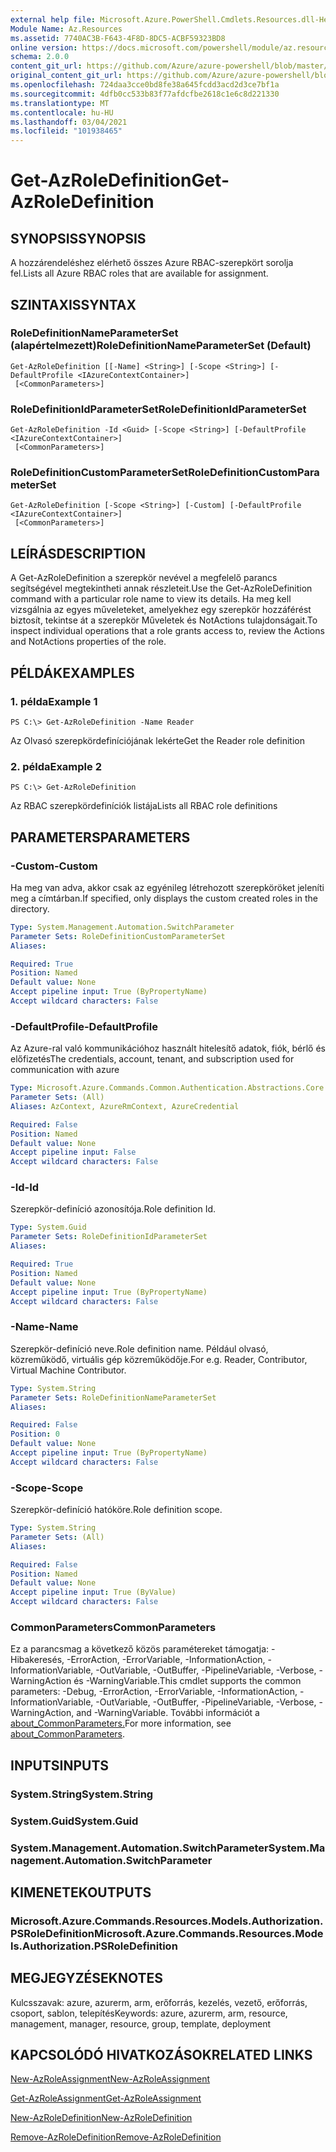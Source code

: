 ```yaml
---
external help file: Microsoft.Azure.PowerShell.Cmdlets.Resources.dll-Help.xml
Module Name: Az.Resources
ms.assetid: 7740AC3B-F643-4F8D-8DC5-ACBF59323BD8
online version: https://docs.microsoft.com/powershell/module/az.resources/get-azroledefinition
schema: 2.0.0
content_git_url: https://github.com/Azure/azure-powershell/blob/master/src/Resources/Resources/help/Get-AzRoleDefinition.md
original_content_git_url: https://github.com/Azure/azure-powershell/blob/master/src/Resources/Resources/help/Get-AzRoleDefinition.md
ms.openlocfilehash: 724daa3cce0bd8fe38a645fcdd3acd2d3ce7bf1a
ms.sourcegitcommit: 4dfb0cc533b83f77afdcfbe2618c1e6c8d221330
ms.translationtype: MT
ms.contentlocale: hu-HU
ms.lasthandoff: 03/04/2021
ms.locfileid: "101938465"
---
```

# <span data-ttu-id="1fb53-101">Get-AzRoleDefinition</span><span class="sxs-lookup"><span data-stu-id="1fb53-101">Get-AzRoleDefinition</span></span>

## <span data-ttu-id="1fb53-102">SYNOPSIS</span><span class="sxs-lookup"><span data-stu-id="1fb53-102">SYNOPSIS</span></span>
<span data-ttu-id="1fb53-103">A hozzárendeléshez elérhető összes Azure RBAC-szerepkört sorolja fel.</span><span class="sxs-lookup"><span data-stu-id="1fb53-103">Lists all Azure RBAC roles that are available for assignment.</span></span>

## <span data-ttu-id="1fb53-104">SZINTAXIS</span><span class="sxs-lookup"><span data-stu-id="1fb53-104">SYNTAX</span></span>

### <span data-ttu-id="1fb53-105">RoleDefinitionNameParameterSet (alapértelmezett)</span><span class="sxs-lookup"><span data-stu-id="1fb53-105">RoleDefinitionNameParameterSet (Default)</span></span>
```
Get-AzRoleDefinition [[-Name] <String>] [-Scope <String>] [-DefaultProfile <IAzureContextContainer>]
 [<CommonParameters>]
```

### <span data-ttu-id="1fb53-106">RoleDefinitionIdParameterSet</span><span class="sxs-lookup"><span data-stu-id="1fb53-106">RoleDefinitionIdParameterSet</span></span>
```
Get-AzRoleDefinition -Id <Guid> [-Scope <String>] [-DefaultProfile <IAzureContextContainer>]
 [<CommonParameters>]
```

### <span data-ttu-id="1fb53-107">RoleDefinitionCustomParameterSet</span><span class="sxs-lookup"><span data-stu-id="1fb53-107">RoleDefinitionCustomParameterSet</span></span>
```
Get-AzRoleDefinition [-Scope <String>] [-Custom] [-DefaultProfile <IAzureContextContainer>]
 [<CommonParameters>]
```

## <span data-ttu-id="1fb53-108">LEÍRÁS</span><span class="sxs-lookup"><span data-stu-id="1fb53-108">DESCRIPTION</span></span>
<span data-ttu-id="1fb53-109">A Get-AzRoleDefinition a szerepkör nevével a megfelelő parancs segítségével megtekintheti annak részleteit.</span><span class="sxs-lookup"><span data-stu-id="1fb53-109">Use the Get-AzRoleDefinition command with a particular role name to view its details.</span></span>
<span data-ttu-id="1fb53-110">Ha meg kell vizsgálnia az egyes műveleteket, amelyekhez egy szerepkör hozzáférést biztosít, tekintse át a szerepkör Műveletek és NotActions tulajdonságait.</span><span class="sxs-lookup"><span data-stu-id="1fb53-110">To inspect individual operations that a role grants access to, review the Actions and NotActions properties of the role.</span></span>

## <span data-ttu-id="1fb53-111">PÉLDÁK</span><span class="sxs-lookup"><span data-stu-id="1fb53-111">EXAMPLES</span></span>

### <span data-ttu-id="1fb53-112">1. példa</span><span class="sxs-lookup"><span data-stu-id="1fb53-112">Example 1</span></span>
```
PS C:\> Get-AzRoleDefinition -Name Reader
```

<span data-ttu-id="1fb53-113">Az Olvasó szerepkördefiníciójának lekérte</span><span class="sxs-lookup"><span data-stu-id="1fb53-113">Get the Reader role definition</span></span>

### <span data-ttu-id="1fb53-114">2. példa</span><span class="sxs-lookup"><span data-stu-id="1fb53-114">Example 2</span></span>
```
PS C:\> Get-AzRoleDefinition
```

<span data-ttu-id="1fb53-115">Az RBAC szerepkördefiníciók listája</span><span class="sxs-lookup"><span data-stu-id="1fb53-115">Lists all RBAC role definitions</span></span>

## <span data-ttu-id="1fb53-116">PARAMETERS</span><span class="sxs-lookup"><span data-stu-id="1fb53-116">PARAMETERS</span></span>

### <span data-ttu-id="1fb53-117">-Custom</span><span class="sxs-lookup"><span data-stu-id="1fb53-117">-Custom</span></span>
<span data-ttu-id="1fb53-118">Ha meg van adva, akkor csak az egyénileg létrehozott szerepköröket jeleníti meg a címtárban.</span><span class="sxs-lookup"><span data-stu-id="1fb53-118">If specified, only displays the custom created roles in the directory.</span></span>

```yaml
Type: System.Management.Automation.SwitchParameter
Parameter Sets: RoleDefinitionCustomParameterSet
Aliases:

Required: True
Position: Named
Default value: None
Accept pipeline input: True (ByPropertyName)
Accept wildcard characters: False
```

### <span data-ttu-id="1fb53-119">-DefaultProfile</span><span class="sxs-lookup"><span data-stu-id="1fb53-119">-DefaultProfile</span></span>
<span data-ttu-id="1fb53-120">Az Azure-ral való kommunikációhoz használt hitelesítő adatok, fiók, bérlő és előfizetés</span><span class="sxs-lookup"><span data-stu-id="1fb53-120">The credentials, account, tenant, and subscription used for communication with azure</span></span>

```yaml
Type: Microsoft.Azure.Commands.Common.Authentication.Abstractions.Core.IAzureContextContainer
Parameter Sets: (All)
Aliases: AzContext, AzureRmContext, AzureCredential

Required: False
Position: Named
Default value: None
Accept pipeline input: False
Accept wildcard characters: False
```

### <span data-ttu-id="1fb53-121">-Id</span><span class="sxs-lookup"><span data-stu-id="1fb53-121">-Id</span></span>
<span data-ttu-id="1fb53-122">Szerepkör-definíció azonosítója.</span><span class="sxs-lookup"><span data-stu-id="1fb53-122">Role definition Id.</span></span>

```yaml
Type: System.Guid
Parameter Sets: RoleDefinitionIdParameterSet
Aliases:

Required: True
Position: Named
Default value: None
Accept pipeline input: True (ByPropertyName)
Accept wildcard characters: False
```

### <span data-ttu-id="1fb53-123">-Name</span><span class="sxs-lookup"><span data-stu-id="1fb53-123">-Name</span></span>
<span data-ttu-id="1fb53-124">Szerepkör-definíció neve.</span><span class="sxs-lookup"><span data-stu-id="1fb53-124">Role definition name.</span></span>
<span data-ttu-id="1fb53-125">Például olvasó, közreműködő, virtuális gép közreműködője.</span><span class="sxs-lookup"><span data-stu-id="1fb53-125">For e.g. Reader, Contributor, Virtual Machine Contributor.</span></span>

```yaml
Type: System.String
Parameter Sets: RoleDefinitionNameParameterSet
Aliases:

Required: False
Position: 0
Default value: None
Accept pipeline input: True (ByPropertyName)
Accept wildcard characters: False
```

### <span data-ttu-id="1fb53-126">-Scope</span><span class="sxs-lookup"><span data-stu-id="1fb53-126">-Scope</span></span>
<span data-ttu-id="1fb53-127">Szerepkör-definíció hatóköre.</span><span class="sxs-lookup"><span data-stu-id="1fb53-127">Role definition scope.</span></span>

```yaml
Type: System.String
Parameter Sets: (All)
Aliases:

Required: False
Position: Named
Default value: None
Accept pipeline input: True (ByValue)
Accept wildcard characters: False
```

### <span data-ttu-id="1fb53-128">CommonParameters</span><span class="sxs-lookup"><span data-stu-id="1fb53-128">CommonParameters</span></span>
<span data-ttu-id="1fb53-129">Ez a parancsmag a következő közös paramétereket támogatja: -Hibakeresés, -ErrorAction, -ErrorVariable, -InformationAction, -InformationVariable, -OutVariable, -OutBuffer, -PipelineVariable, -Verbose, -WarningAction és -WarningVariable.</span><span class="sxs-lookup"><span data-stu-id="1fb53-129">This cmdlet supports the common parameters: -Debug, -ErrorAction, -ErrorVariable, -InformationAction, -InformationVariable, -OutVariable, -OutBuffer, -PipelineVariable, -Verbose, -WarningAction, and -WarningVariable.</span></span> <span data-ttu-id="1fb53-130">További információt a [about_CommonParameters.](http://go.microsoft.com/fwlink/?LinkID=113216)</span><span class="sxs-lookup"><span data-stu-id="1fb53-130">For more information, see [about_CommonParameters](http://go.microsoft.com/fwlink/?LinkID=113216).</span></span>

## <span data-ttu-id="1fb53-131">INPUTS</span><span class="sxs-lookup"><span data-stu-id="1fb53-131">INPUTS</span></span>

### <span data-ttu-id="1fb53-132">System.String</span><span class="sxs-lookup"><span data-stu-id="1fb53-132">System.String</span></span>

### <span data-ttu-id="1fb53-133">System.Guid</span><span class="sxs-lookup"><span data-stu-id="1fb53-133">System.Guid</span></span>

### <span data-ttu-id="1fb53-134">System.Management.Automation.SwitchParameter</span><span class="sxs-lookup"><span data-stu-id="1fb53-134">System.Management.Automation.SwitchParameter</span></span>

## <span data-ttu-id="1fb53-135">KIMENETEK</span><span class="sxs-lookup"><span data-stu-id="1fb53-135">OUTPUTS</span></span>

### <span data-ttu-id="1fb53-136">Microsoft.Azure.Commands.Resources.Models.Authorization.PSRoleDefinition</span><span class="sxs-lookup"><span data-stu-id="1fb53-136">Microsoft.Azure.Commands.Resources.Models.Authorization.PSRoleDefinition</span></span>

## <span data-ttu-id="1fb53-137">MEGJEGYZÉSEK</span><span class="sxs-lookup"><span data-stu-id="1fb53-137">NOTES</span></span>
<span data-ttu-id="1fb53-138">Kulcsszavak: azure, azurerm, arm, erőforrás, kezelés, vezető, erőforrás, csoport, sablon, telepítés</span><span class="sxs-lookup"><span data-stu-id="1fb53-138">Keywords: azure, azurerm, arm, resource, management, manager, resource, group, template, deployment</span></span>

## <span data-ttu-id="1fb53-139">KAPCSOLÓDÓ HIVATKOZÁSOK</span><span class="sxs-lookup"><span data-stu-id="1fb53-139">RELATED LINKS</span></span>

[<span data-ttu-id="1fb53-140">New-AzRoleAssignment</span><span class="sxs-lookup"><span data-stu-id="1fb53-140">New-AzRoleAssignment</span></span>](./New-AzRoleAssignment.md)

[<span data-ttu-id="1fb53-141">Get-AzRoleAssignment</span><span class="sxs-lookup"><span data-stu-id="1fb53-141">Get-AzRoleAssignment</span></span>](./Get-AzRoleAssignment.md)

[<span data-ttu-id="1fb53-142">New-AzRoleDefinition</span><span class="sxs-lookup"><span data-stu-id="1fb53-142">New-AzRoleDefinition</span></span>](./New-AzRoleDefinition.md)

[<span data-ttu-id="1fb53-143">Remove-AzRoleDefinition</span><span class="sxs-lookup"><span data-stu-id="1fb53-143">Remove-AzRoleDefinition</span></span>](./Remove-AzRoleDefinition.md)

